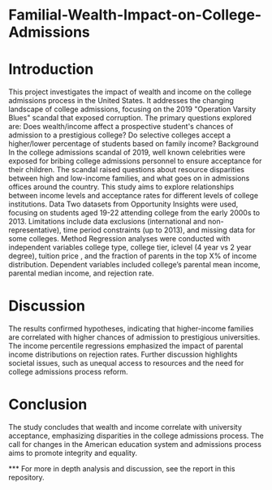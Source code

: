 # Familial-Wealth-Impact-on-College-Admissions
# Introduction
This project investigates the impact of wealth and income on the college admissions process in the United States. It addresses the changing landscape of college admissions, focusing on the 2019 "Operation Varsity Blues" scandal that exposed corruption. The primary questions explored are:
Does wealth/income affect a prospective student's chances of admission to a prestigious college?
Do selective colleges accept a higher/lower percentage of students based on family income?
Background
In the college admissions scandal of 2019, well known celebrities were exposed for bribing college admissions personnel to ensure acceptance for their children. The scandal raised questions about resource disparities between high and low-income families, and what goes on in admissions offices around the country. This study aims to explore relationships between income levels and acceptance rates for different levels of college institutions.
Data
Two datasets from Opportunity Insights were used, focusing on students aged 19-22 attending college from the early 2000s to 2013. Limitations include data exclusions (international and non-representative), time period constraints (up to 2013), and missing data for some colleges.
Method
Regression analyses were conducted with independent variables college type, college tier, iclevel (4 year vs 2 year degree), tuition price , and the fraction of parents in the top X% of income distribution. Dependent variables included college’s parental mean income, parental median income, and rejection rate.

# Discussion
The results confirmed hypotheses, indicating that higher-income families are correlated with higher chances of admission to prestigious universities. The income percentile regressions emphasized the impact of parental income distributions on rejection rates. Further discussion highlights societal issues, such as unequal access to resources and the need for college admissions process reform.
# Conclusion
The study concludes that wealth and income correlate with university acceptance, emphasizing disparities in the college admissions process. The call for changes in the American education system and admissions process aims to promote integrity and equality.

*** For more in depth analysis and discussion, see the report in this repository.
